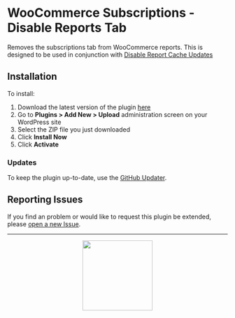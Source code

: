 # WooCommerce Subscriptions - Disable Reports Tab

Removes the subscriptions tab from WooCommerce reports. This is designed to be used in conjunction with [Disable Report Cache Updates](https://github.com/Prospress/woocommerce-subscriptions-disable-report-cache-updates)

## Installation

To install:

1. Download the latest version of the plugin [here](https://github.com/Prospress/disable-reports-tab/archive/master.zip)
1. Go to **Plugins > Add New > Upload** administration screen on your WordPress site
1. Select the ZIP file you just downloaded
1. Click **Install Now**
1. Click **Activate**

### Updates

To keep the plugin up-to-date, use the [GitHub Updater](https://github.com/afragen/github-updater).

## Reporting Issues

If you find an problem or would like to request this plugin be extended, please [open a new Issue](https://github.com/Prospress/disable-reports-tab/issues/new).

---

<p align="center">
	<a href="https://prospress.com/">
		<img src="https://cloud.githubusercontent.com/assets/235523/11986380/bb6a0958-a983-11e5-8e9b-b9781d37c64a.png" width="160">
	</a>
</p>
